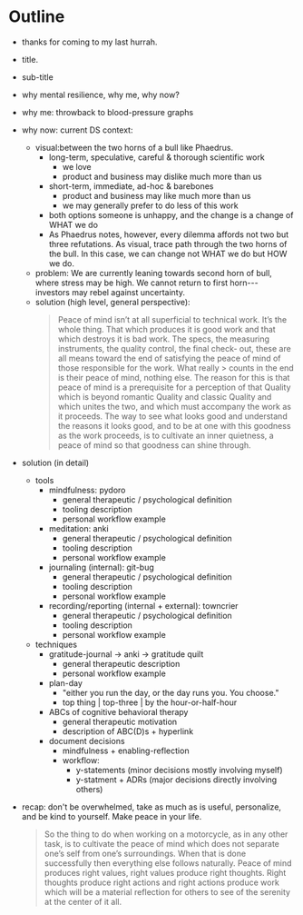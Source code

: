 # Outline

- thanks for coming to my last hurrah.
- title.
- sub-title
- why mental resilience, why me, why now?
- why me: throwback to blood-pressure graphs
- why now: current DS context:
  - visual:between the two horns of a bull like Phaedrus.
      - long-term, speculative, careful & thorough scientific work
        - we love
        - product and business may dislike much more than us
      - short-term, immediate, ad-hoc & barebones
        - product and business may like much more than us
        - we may generally prefer to do less of this work
      - both options someone is unhappy,
        and the change is a change of WHAT we do
      - As Phaedrus notes, however, every dilemma affords not two but three refutations.
        As visual, trace path through the two horns of the bull.
        In this case, we can change not WHAT we do but HOW we do.
  - problem:
    We are currently leaning towards second horn of bull,
    where stress may be high.
    We cannot return to first horn---
    investors may rebel against uncertainty.
  - solution (high level, general perspective):
    > Peace of mind isn’t at all superficial to technical work.
    > It’s the whole thing. That which produces it is good work
    > and that which destroys it is bad work. The specs, the
    > measuring instruments, the quality control, the final check-
    > out, these are all means toward the end of satisfying the
    > peace of mind of those responsible for the work. What really > counts in the end is their peace of mind, nothing else. The
    > reason for this is that peace of mind is a prerequisite for
    > a perception of that Quality which is beyond romantic Quality
    > and classic Quality and which unites the two, and which must
    > accompany the work as it proceeds. The way to see what looks
    > good and understand the reasons it looks good, and to be at
    > one with this goodness as the work proceeds, is to cultivate
    > an inner quietness, a peace of mind so that goodness can
    > shine through.

- solution (in detail)
  - tools
    - mindfulness: pydoro
      - general therapeutic / psychological definition
      - tooling description
      - personal workflow example
    - meditation: anki
      - general therapeutic / psychological definition
      - tooling description
      - personal workflow example
    - journaling (internal): git-bug
      - general therapeutic / psychological definition
      - tooling description
      - personal workflow example
    - recording/reporting (internal + external): towncrier
      - general therapeutic / psychological definition
      - tooling description
      - personal workflow example
  - techniques
    - gratitude-journal -> anki -> gratitude quilt
      - general therapeutic description
      - personal workflow example
    - plan-day
      - "either you run the day, or the day runs you. You choose."
      - top thing | top-three | by the hour-or-half-hour
    - ABCs of cognitive behavioral therapy
      - general therapeutic motivation
      - description of ABC(D)s + hyperlink
    - document decisions
      - mindfulness + enabling-reflection
      - workflow:
        - y-statements (minor decisions mostly involving myself)
        - y-statment + ADRs
          (major decisions directly involving others)
- recap:
  don't be overwhelmed,
  take as much as is useful,
  personalize, and be kind to yourself.
  Make peace in your life.
  > So the thing to do when working on a motorcycle, as in any
  > other task, is to cultivate the peace of mind which does not
  > separate one’s self from one’s surroundings. When that
  > is done successfully then everything else follows
  > naturally. Peace of mind produces right values, right values
  > produce right thoughts. Right thoughts produce right actions
  > and right actions produce work which will be a material
  > reflection for others to see of the serenity at the center
  > of it all.

